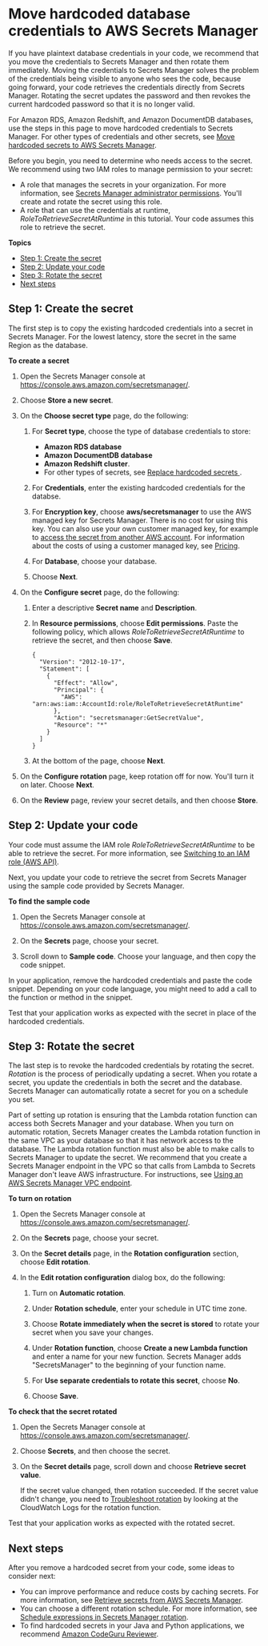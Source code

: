 # Move hardcoded database credentials to AWS Secrets Manager<a name="hardcoded-db-creds"></a>

If you have plaintext database credentials in your code, we recommend that you move the credentials to Secrets Manager and then rotate them immediately\. Moving the credentials to Secrets Manager solves the problem of the credentials being visible to anyone who sees the code, because going forward, your code retrieves the credentials directly from Secrets Manager\. Rotating the secret updates the password and then revokes the current hardcoded password so that it is no longer valid\. 

For Amazon RDS, Amazon Redshift, and Amazon DocumentDB databases, use the steps in this page to move hardcoded credentials to Secrets Manager\. For other types of credentials and other secrets, see [Move hardcoded secrets to AWS Secrets Manager](hardcoded.md)\.

Before you begin, you need to determine who needs access to the secret\. We recommend using two IAM roles to manage permission to your secret:
+ A role that manages the secrets in your organization\. For more information, see [Secrets Manager administrator permissions](auth-and-access.md#auth-and-access_admin)\. You'll create and rotate the secret using this role\.
+ A role that can use the credentials at runtime, *RoleToRetrieveSecretAtRuntime* in this tutorial\. Your code assumes this role to retrieve the secret\.

**Topics**
+ [Step 1: Create the secret](#hardcoded-db-creds_step2)
+ [Step 2: Update your code](#hardcoded-db-creds_step3)
+ [Step 3: Rotate the secret](#hardcoded-db-creds_step5)
+ [Next steps](#hardcoded-db-creds_nextsteps)

## Step 1: Create the secret<a name="hardcoded-db-creds_step2"></a>

The first step is to copy the existing hardcoded credentials into a secret in Secrets Manager\. For the lowest latency, store the secret in the same Region as the database\. 

**To create a secret**

1. Open the Secrets Manager console at [https://console\.aws\.amazon\.com/secretsmanager/](https://console.aws.amazon.com/secretsmanager/)\.

1. Choose **Store a new secret**\.

1. On the **Choose secret type** page, do the following:

   1. For **Secret type**, choose the type of database credentials to store:
      + **Amazon RDS database**
      + **Amazon DocumentDB database**
      + **Amazon Redshift cluster**\.
      + For other types of secrets, see [Replace hardcoded secrets ](https://docs.aws.amazon.com/secretsmanager/latest/userguide/hardcoded.html)\.

   1. For **Credentials**, enter the existing hardcoded credentials for the databse\.

   1. For **Encryption key**, choose **aws/secretsmanager** to use the AWS managed key for Secrets Manager\. There is no cost for using this key\. You can also use your own customer managed key, for example to [access the secret from another AWS account](auth-and-access_examples_cross.md)\. For information about the costs of using a customer managed key, see [Pricing](intro.md#asm_pricing)\.

   1. For **Database**, choose your database\.

   1. Choose **Next**\.

1. On the **Configure secret** page, do the following:

   1. Enter a descriptive **Secret name** and **Description**\. 

   1. In **Resource permissions**, choose **Edit permissions**\. Paste the following policy, which allows *RoleToRetrieveSecretAtRuntime* to retrieve the secret, and then choose **Save**\.

      ```
      {
        "Version": "2012-10-17",
        "Statement": [
          {
            "Effect": "Allow",
            "Principal": {
              "AWS": "arn:aws:iam::AccountId:role/RoleToRetrieveSecretAtRuntime"
            },
            "Action": "secretsmanager:GetSecretValue",
            "Resource": "*"
          }
        ]
      }
      ```

   1. At the bottom of the page, choose **Next**\.

1. On the **Configure rotation** page, keep rotation off for now\. You'll turn it on later\. Choose **Next**\.

1. On the **Review** page, review your secret details, and then choose **Store**\.

## Step 2: Update your code<a name="hardcoded-db-creds_step3"></a>

Your code must assume the IAM role *RoleToRetrieveSecretAtRuntime* to be able to retrieve the secret\. For more information, see [Switching to an IAM role \(AWS API\)](https://docs.aws.amazon.com/IAM/latest/UserGuide/id_roles_use_switch-role-api.html)\.

Next, you update your code to retrieve the secret from Secrets Manager using the sample code provided by Secrets Manager\. 

**To find the sample code**

1. Open the Secrets Manager console at [https://console\.aws\.amazon\.com/secretsmanager/](https://console.aws.amazon.com/secretsmanager/)\.

1. On the **Secrets** page, choose your secret\.

1. Scroll down to **Sample code**\. Choose your language, and then copy the code snippet\. 

In your application, remove the hardcoded credentials and paste the code snippet\. Depending on your code language, you might need to add a call to the function or method in the snippet\.

Test that your application works as expected with the secret in place of the hardcoded credentials\.

## Step 3: Rotate the secret<a name="hardcoded-db-creds_step5"></a>

The last step is to revoke the hardcoded credentials by rotating the secret\. *Rotation* is the process of periodically updating a secret\. When you rotate a secret, you update the credentials in both the secret and the database\. Secrets Manager can automatically rotate a secret for you on a schedule you set\.

Part of setting up rotation is ensuring that the Lambda rotation function can access both Secrets Manager and your database\. When you turn on automatic rotation, Secrets Manager creates the Lambda rotation function in the same VPC as your database so that it has network access to the database\. The Lambda rotation function must also be able to make calls to Secrets Manager to update the secret\. We recommend that you create a Secrets Manager endpoint in the VPC so that calls from Lambda to Secrets Manager don't leave AWS infrastructure\. For instructions, see [Using an AWS Secrets Manager VPC endpoint](vpc-endpoint-overview.md)\.

**To turn on rotation**

1. Open the Secrets Manager console at [https://console\.aws\.amazon\.com/secretsmanager/](https://console.aws.amazon.com/secretsmanager/)\.

1. On the **Secrets** page, choose your secret\.

1. On the **Secret details** page, in the **Rotation configuration** section, choose **Edit rotation**\.

1. In the **Edit rotation configuration** dialog box, do the following:

   1. Turn on **Automatic rotation**\.

   1. Under **Rotation schedule**, enter your schedule in UTC time zone\. 

   1. Choose **Rotate immediately when the secret is stored** to rotate your secret when you save your changes\.

   1. Under **Rotation function**, choose **Create a new Lambda function** and enter a name for your new function\. Secrets Manager adds "SecretsManager" to the beginning of your function name\.

   1. For **Use separate credentials to rotate this secret**, choose **No**\.

   1. Choose **Save**\.

**To check that the secret rotated**

1. Open the Secrets Manager console at [https://console\.aws\.amazon\.com/secretsmanager/](https://console.aws.amazon.com/secretsmanager/)\.

1. Choose **Secrets**, and then choose the secret\.

1. On the **Secret details** page, scroll down and choose **Retrieve secret value**\.

   If the secret value changed, then rotation succeeded\. If the secret value didn't change, you need to [Troubleshoot rotation](troubleshoot_rotation.md) by looking at the CloudWatch Logs for the rotation function\.

Test that your application works as expected with the rotated secret\.

## Next steps<a name="hardcoded-db-creds_nextsteps"></a>

After you remove a hardcoded secret from your code, some ideas to consider next:
+ You can improve performance and reduce costs by caching secrets\. For more information, see [Retrieve secrets from AWS Secrets Manager](retrieving-secrets.md)\.
+ You can choose a different rotation schedule\. For more information, see [Schedule expressions in Secrets Manager rotation](rotate-secrets_schedule.md)\.
+ To find hardcoded secrets in your Java and Python applications, we recommend [Amazon CodeGuru Reviewer](https://docs.aws.amazon.com/codeguru/latest/reviewer-ug/welcome.html)\.